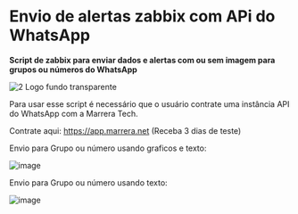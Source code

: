# Envio de alertas zabbix com APi do WhatsApp 
**Script de zabbix para enviar dados e alertas com ou sem imagem para grupos ou números do WhatsApp**


![2 Logo fundo transparente](https://github.com/MarreraTech/Zabbix/assets/141791017/f79c274c-56ca-4d3b-aa1f-8ce416e21dae)

Para usar esse script é necessário que o usuário contrate uma instância API do WhatsApp com a Marrera Tech.

Contrate aqui: https://app.marrera.net (Receba 3 dias de teste)

Envio para Grupo ou número usando graficos e texto:

![image](https://github.com/MarreraTech/Zabbix/assets/141791017/9d4ccb58-5989-40e7-8669-fdc6ae29b48a)


Envio para Grupo ou número usando texto:

![image](https://github.com/MarreraTech/Zabbix/assets/141791017/8ef211e1-b058-4c6f-8d47-6334dc34239b)






